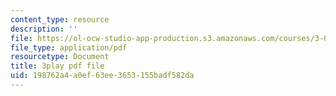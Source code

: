 ```yaml
---
content_type: resource
description: ''
file: https://ol-ocw-studio-app-production.s3.amazonaws.com/courses/3-054-cellular-solids-structure-properties-and-applications-spring-2015/198762a4a0ef63ee3653155badf582da_jJvVmdkiD3Y.pdf
file_type: application/pdf
resourcetype: Document
title: 3play pdf file
uid: 198762a4-a0ef-63ee-3653-155badf582da
---
```

